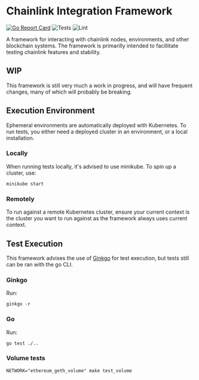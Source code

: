 # Chainlink Integration Framework

[![Go Report Card](https://goreportcard.com/badge/github.com/smartcontractkit/integrations-framework)](https://goreportcard.com/report/github.com/smartcontractkit/integrations-framework)
![Tests](https://github.com/smartcontractkit/integrations-framework/actions/workflows/test.yaml/badge.svg)
![Lint](https://github.com/smartcontractkit/integrations-framework/actions/workflows/lint.yaml/badge.svg)

A framework for interacting with chainlink nodes, environments, and other blockchain systems.
The framework is primarilly intended to facillitate testing chainlink features and stability.

## WIP

This framework is still very much a work in progress, and will have frequent changes, many of which will probably be
breaking.

## Execution Environment

Ephemeral environments are automatically deployed with Kubernetes. To run tests, you either need a deployed cluster 
in an environment, or a local installation.

### Locally

When running tests locally, it's advised to use minikube. To spin up a cluster, use:

```
minikube start
```

### Remotely

To run against a remote Kubernetes cluster, ensure your current context is the cluster you want to run against as the 
framework always uses current context.

## Test Execution

This framework advises the use of [Ginkgo](https://github.com/onsi/ginkgo) for test execution, but tests still can be 
ran with the go CLI.

### Ginkgo

Run:

```
ginkgo -r
```

### Go

Run:

```
go test ./..
```

### Volume tests
```
NETWORK="ethereum_geth_volume" make test_volume
```
